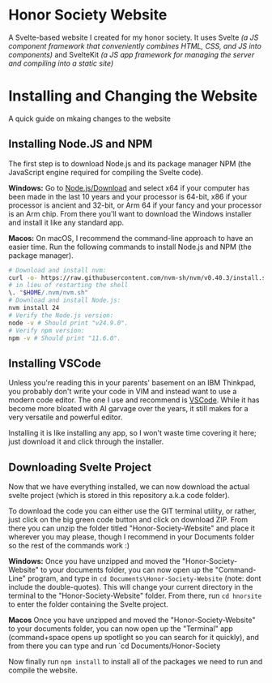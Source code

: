# Honor Society Website
A Svelte-based website I created for my honor society.
It uses Svelte *(a JS component framework that conveniently combines HTML, CSS, and JS into components)* and SvelteKit *(a JS app framework for managing the server and compiling into a static site)*

# Installing and Changing the Website
A quick guide on mkaing changes to the website

## Installing Node.JS and NPM
The first step is to download Node.js and its package manager NPM (the JavaScript engine required for compiling the Svelte code).

**Windows:**
Go to [Node.js/Download]([https/en/download/current](https://nodejs.org/en/download/current)) and select x64 if your computer has been made in the last 10 years and your processor is 64-bit, x86 if your processor is ancient and 32-bit, or Arm 64 if your fancy and your processor is an Arm chip. From there you'll want to download the Windows installer and install it like any standard app.

**Macos:**
On macOS, I recommend the command-line approach to have an easier time. Run the following commands to install Node.js and NPM (the package manager).


```bash
# Download and install nvm:
curl -o- https://raw.githubusercontent.com/nvm-sh/nvm/v0.40.3/install.sh | bash
# in lieu of restarting the shell
\. "$HOME/.nvm/nvm.sh"
# Download and install Node.js:
nvm install 24
# Verify the Node.js version:
node -v # Should print "v24.9.0".
# Verify npm version:
npm -v # Should print "11.6.0".
```

## Installing VSCode

Unless you're reading this in your parents' basement on an IBM Thinkpad, you probably don't write your code in VIM and instead want to use a modern code editor. The one I use and recommend is [VSCode](https://code.visualstudio.com/). While it has become more bloated with AI garvage over the years, it still makes for a very versatile and powerful editor.

Installing it is like installing any app, so I won't waste time covering it here; just download it and click through the installer.

## Downloading Svelte Project

Now that we have everything installed, we can now download the actual svelte project (which is stored in this repository a.k.a code folder).

To download the code you can either use the GIT terminal utility, or rather, just click on the big green code button and click on download ZIP. From there you can unzip the folder titled "Honor-Society-Website" and place it wherever you may please, though I recommend in your Documents folder so the rest of the commands work :)


**Windows:**
Once you have unzipped and moved the "Honor-Society-Website" to your documents folder, you can now open up the "Command-Line" program, and type in `cd Documents\Honor-Society-Website` (note: dont include the double-quotes). This will change your current directory in the terminal to the "Honor-Society-Website" folder.
From there, run `cd hnorsite` to enter the folder containing the Svelte project.


**Macos**
Once you have unzipped and moved the "Honor-Society-Website" to your documents folder, you can now open up the "Terminal" app (command+space opens up spotlight so you can search for it quickly), and from there you can type and run `cd Documents/Honor-Society


Now finally run `npm install` to install all of the packages we need to run and compile the website.


